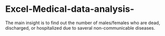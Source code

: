 # Excel-Medical-data-analysis-
The main insight is to find out the number of males/females who are dead, discharged, or hospitalized due to saveral non-communicable diseases. 

